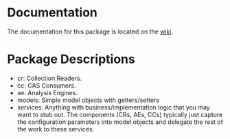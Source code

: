 # Documentation
The documentation for this package is located on the [wiki](https://github.com/mccullen/custom-components/wiki).

# Package Descriptions
* cr: Collection Readers. 
* cc: CAS Consumers. 
* ae: Analysis Engines.
* models: Simple model objects with getters/setters
* services: Anything with business/implementation logic that you may want to stub out. The components (CRs, AEs, CCs) typically just capture the configuration parameters into model objects and delegate the rest of the work to these services. 

